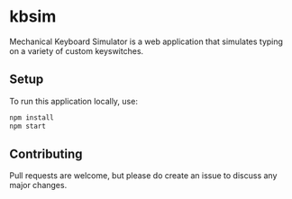 # kbsim

Mechanical Keyboard Simulator is a web application that simulates typing on a variety of custom keyswitches.

## Setup
To run this application locally, use:

```bash
npm install
npm start
```

## Contributing
Pull requests are welcome, but please do create an issue to discuss any major changes.
